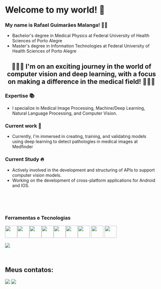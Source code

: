 # Welcome to my world! :wave:

### My name is Rafael Guimarães Malanga! :man_technologist:
* Bachelor's degree in Medical Physics at Federal University of Health Sciences of Porto Alegre
* Master's degree in Information Technologies at Federal University of Health Sciences of Porto Alegre

<div align="center">

## :rocket::rocket::rocket: I'm on an exciting journey in the world of computer vision and deep learning, with a focus on making a difference in the medical field! :rocket::rocket::rocket:

</div>

### Expertise :books:
* I specialize in Medical Image Processing, Machine/Deep Learning, Natural Language Processing, and Computer Vision.

### Current work :microscope:
* Currently, I'm immersed in creating, training, and validating models using deep learning to detect pathologies in medical images at Medfinder 

### Current Study :fire:
* Actively involved in the development and structuring of APIs to support computer vision models.
* Working on the development of cross-platform applications for Android and IOS.

<br>
<br>
<br>

### Ferramentas e Tecnologias

<img src="https://cdn.jsdelivr.net/gh/devicons/devicon/icons/python/python-original.svg"  width="40" height="40"/><img src="https://cdn.jsdelivr.net/gh/devicons/devicon/icons/tensorflow/tensorflow-original.svg" width="40" height="40"/><img src="https://cdn.jsdelivr.net/gh/devicons/devicon/icons/vscode/vscode-original.svg" width="40" height="40"/><img src="https://cdn.jsdelivr.net/gh/devicons/devicon/icons/git/git-original.svg" width="40" height="40"/><img src="https://cdn.jsdelivr.net/gh/devicons/devicon/icons/latex/latex-original.svg"  width="40" height="40"/><img src="https://cdn.jsdelivr.net/gh/devicons/devicon/icons/linux/linux-original.svg"  width="40" height="40"/><img src="https://cdn.jsdelivr.net/gh/devicons/devicon/icons/matlab/matlab-original.svg"  width="40" height="40"/>
<img src="https://cdn.jsdelivr.net/gh/devicons/devicon/icons/pandas/pandas-original-wordmark.svg"  width="40" height="40"/>
<img src="https://cdn.jsdelivr.net/gh/devicons/devicon/icons/opencv/opencv-plain.svg" width="40" height="40"/>
          
          
![](https://komarev.com/ghpvc/?username=rgmalanga)

<br>


## Meus contatos:
<div>
<a href = "mailto:rg.malanga@gmail.com"><img src="https://img.shields.io/badge/Gmail-D14836?style=for-the-badge&logo=gmail&logoColor=white" target="_blank"></a>
<a href="https://www.linkedin.com/in/rafael-guimarães-malanga" target="_blank"><img src="https://img.shields.io/badge/-LinkedIn-%230077B5?style=for-the-badge&logo=linkedin&logoColor=white" target="_blank"></a>   
</div>
